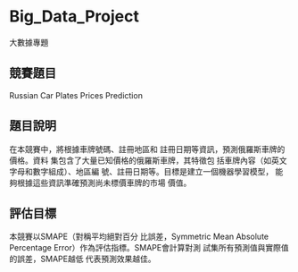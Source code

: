 # Big_Data_Project
大數據專題
## 競賽題目
Russian Car Plates Prices Prediction 
## 題目說明
在本競賽中，將根據車牌號碼、註冊地區和
註冊日期等資訊，預測俄羅斯車牌的價格。資料
集包含了大量已知價格的俄羅斯車牌，其特徵包
括車牌內容（如英文字母和數字組成）、地區編
號、註冊日期等。目標是建立一個機器學習模型，
能夠根據這些資訊準確預測尚未標價車牌的市場
價值。
## 評估目標
本競賽以SMAPE（對稱平均絕對百分
比誤差，Symmetric Mean Absolute Percentage 
Error）作為評估指標。SMAPE會計算對測
試集所有預測值與實際值的誤差，SMAPE越低
代表預測效果越佳。
